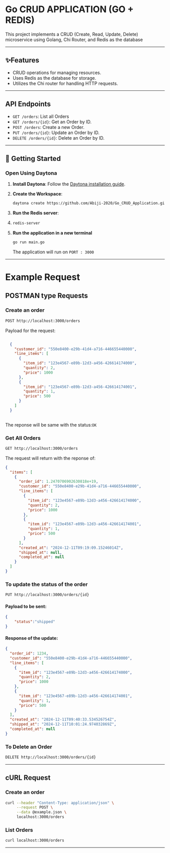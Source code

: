 

# Go CRUD APPLICATION (GO + REDIS)

This project implements a CRUD (Create, Read, Update, Delete) microservice using Golang, Chi Router, and Redis as the database

---

## ✨Features

- CRUD operations for managing resources.
- Uses Redis as the database for storage.
- Utilizes the Chi router for handling HTTP requests.

---
## API Endpoints

- `GET /orders`: List all Orders
- `GET /orders/{id}`: Get an Order by ID.
- `POST /orders`: Create a new Order.
- `PUT /orders/{id}`: Update an Order by ID.
- `DELETE /orders/{id}`: Delete an Order by ID.

---

## 🚀 Getting Started  

### Open Using Daytona  

1. **Install Daytona**: Follow the [Daytona installation guide](https://www.daytona.io/docs/installation/installation/).

2. **Create the Workspace**:  
   ```bash  
   daytona create https://github.com/Abiji-2020/Go_CRUD_Application.git
   ```  
3. **Run the Redis server**:
4. ```bash
   redis-server
   ```  
5. **Run the application in  a new terminal**
   ```bash
   go run main.go
   ```
   The application will run on `PORT : 3000`
---

# Example Request 


## POSTMAN type Requests


### Create an order

```bash
POST http://localhost:3000/orders
```
Payload for the request:

```json

  {
    "customer_id": "550e8400-e29b-41d4-a716-446655440000",
    "line_items": [
      {
        "item_id": "123e4567-e89b-12d3-a456-426614174000",
        "quantity": 2,
        "price": 1000
      },
      {
        "item_id": "123e4567-e89b-12d3-a456-426614174001",
        "quantity": 1,
        "price": 500
      }
    ]
  }
  
```
The reponse will be same with the status:`OK`

### Get All Orders

```bash
GET http://localhost:3000/orders
```

The request will return with the reponse of: 
```json
{
  "items": [
    {
      "order_id": 1.2470706902630818e+19,
      "customer_id": "550e8400-e29b-41d4-a716-446655440000",
      "line_items": [
        {
          "item_id": "123e4567-e89b-12d3-a456-426614174000",
          "quantity": 2,
          "price": 1000
        },
        {
          "item_id": "123e4567-e89b-12d3-a456-426614174001",
          "quantity": 1,
          "price": 500
        }
      ],
      "created_at": "2024-12-11T09:19:09.15246014Z",
      "shipped_at": null,
      "completed_at": null
    }
  ]
}
```


### To update the status of the order

```bash
PUT http://localhost:3000/orders/{id}
```
#### Payload to be sent:
```json
{
    "status":"shipped"
}
```

#### Response of the update:
```json
{
  "order_id": 1234,
  "customer_id": "550e8400-e29b-41d4-a716-446655440000",
  "line_items": [
    {
      "item_id": "123e4567-e89b-12d3-a456-426614174000",
      "quantity": 2,
      "price": 1000
    },
    {
      "item_id": "123e4567-e89b-12d3-a456-426614174001",
      "quantity": 1,
      "price": 500
    }
  ],
  "created_at": "2024-12-11T09:40:33.534526754Z",
  "shipped_at": "2024-12-11T10:01:24.974032869Z",
  "completed_at": null
}
```

### To Delete an Order

```bash
DELETE http://localhost:3000/orders/{id}
```

---

## cURL Request

### Create an order

```bash 
curl --header "Content-Type: application/json" \
     --request POST \
     --data @example.json \
     localhost:3000/orders
```

### List Orders
```bash
curl localhost:3000/orders
```

---



